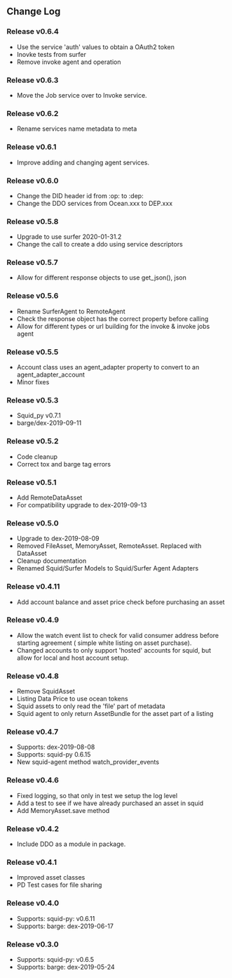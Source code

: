 ## Change Log

### Release v0.6.4

*   Use the service 'auth' values to obtain a OAuth2 token
*   Inovke tests from surfer
*   Remove invoke agent and operation

### Release v0.6.3

*   Move the Job service over to Invoke service.

### Release v0.6.2

*   Rename services name metadata to meta

### Release v0.6.1

*   Improve adding and changing agent services.

### Release v0.6.0

*   Change the DID header id from :op: to :dep:
*   Change the DDO services from Ocean.xxx to DEP.xxx

### Release v0.5.8

*   Upgrade to use surfer 2020-01-31.2
*   Change the call to create a ddo using service descriptors

### Release v0.5.7

*   Allow for different response objects to use get_json(), json

### Release v0.5.6

*   Rename SurferAgent to RemoteAgent
*   Check the response object has the correct property before calling
*   Allow for different types or url building for the invoke & invoke jobs agent

### Release v0.5.5

*   Account class uses an agent_adapter property to convert to an agent_adapter_account
*   Minor fixes

### Release v0.5.3

*   Squid_py v0.7.1
*   barge/dex-2019-09-11

### Release v0.5.2

*   Code cleanup
*   Correct tox and barge tag errors

### Release v0.5.1

*   Add RemoteDataAsset
*   For compatibility upgrade to dex-2019-09-13

### Release v0.5.0

*   Upgrade to dex-2019-08-09
*   Removed FileAsset, MemoryAsset, RemoteAsset. Replaced with DataAsset
*   Cleanup documentation
*   Renamed Squid/Surfer Models to Squid/Surfer Agent Adapters

### Release v0.4.11

*   Add account balance and asset price check before purchasing an asset

### Release v0.4.9

*   Allow the watch event list to check for valid consumer address before starting agreement ( simple white listing on asset purchase).
*   Changed accounts to only support 'hosted' accounts for squid, but allow for local and host account setup.

### Release v0.4.8

*   Remove SquidAsset
*   Listing Data Price to use ocean tokens
*   Squid assets to only read the 'file' part of metadata
*   Squid agent to only return AssetBundle for the asset part of a listing

### Release v0.4.7

*   Supports: dex-2019-08-08
*   Supports: squid-py 0.6.15
*   New squid-agent method watch_provider_events

### Release v0.4.6

*   Fixed logging, so that only in test we setup the log level
*   Add a test to see if we have already purchased an asset in squid
*   Add MemoryAsset.save method

### Release v0.4.2

*   Include DDO as a module in package.

### Release v0.4.1

*   Improved asset classes
*   PD Test cases for file sharing

### Release v0.4.0

*   Supports: squid-py: v0.6.11
*   Supports: barge: dex-2019-06-17

### Release v0.3.0

*   Supports: squid-py: v0.6.5
*   Supports: barge: dex-2019-05-24
